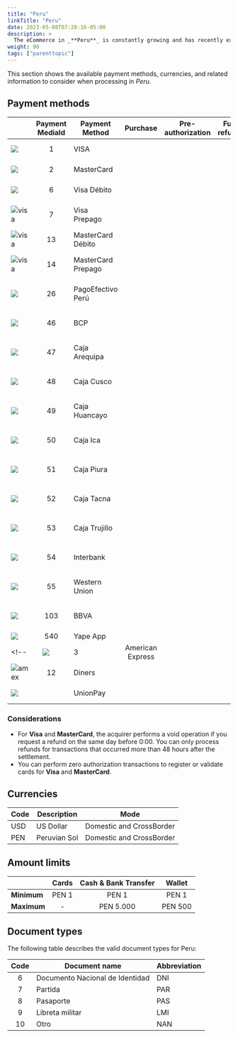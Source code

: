 ```yaml
---
title: "Peru"
linkTitle: "Peru"
date: 2023-05-08T07:28:16-05:00
description: >
  The eCommerce in _**Peru**_ is constantly growing and has recently experienced a boom. According to data from the Cámara de Comercio de Lima, eCommerce in Peru has grown by 95% in the last five years and is expected to continue increasing in the coming years. Furthermore, the eCommerce sector in Peru has been driven by increasing internet penetration and growing consumer confidence in the security of online transactions.
weight: 90
tags: ["parenttopic"]
---
```


This section shows the available payment methods, currencies, and related information to consider when processing in _Peru_.

## Payment methods

| | Payment MediaId | Payment Method | Purchase | Pre-authorization | Full refund | Partial Refund | Type | Flow |
|-----|:---:|---|:---:|:---:|:---:|:---:|-----|-----|
| <img src="https://s3.amazonaws.com/gateway.test.bamboopayment.com/payment-method-logos/Visa_CreditCard.png" style="min-width: 40px;" /> | 1 | VISA | <img src="/assets/check_mark_64.png" width="15px"/> | <img src="/assets/check_mark_64.png" width="15px"/> | <img src="/assets/check_mark_64.png" width="15px"/> | <img src="/assets/check_mark_64.png" width="15px"/> | Credit Card | API |
| <img src="https://s3.amazonaws.com/gateway.test.bamboopayment.com/payment-method-logos/MasterCard_CreditCard.png" style="min-width: 40px;" /> | 2 | MasterCard | <img src="/assets/check_mark_64.png" width="15px"/> | <img src="/assets/check_mark_64.png" width="15px"/> | <img src="/assets/check_mark_64.png" width="15px"/> | <img src="/assets/check_mark_64.png" width="15px"/> | Credit Card | API |
| <img src="https://s3.amazonaws.com/gateway.test.bamboopayment.com/payment-method-logos/Visa_CreditCard.png" style="min-width: 40px;" /> | 6 | Visa Débito | <img src="/assets/check_mark_64.png" width="15px"/> | <img src="/assets/check_mark_64.png" width="15px"/> | <img src="/assets/check_mark_64.png" width="15px"/> | <img src="/assets/check_mark_64.png" width="15px"/> | Debit card | API |
| <img src="https://s3.amazonaws.com/gateway.test.bamboopayment.com/payment-method-logos/Visa_CreditCard.png" alt="visa" style="min-width: 40px;" /> | 7 | Visa Prepago | <img src="/assets/check_mark_64.png" width="15px"/> | <img src="/assets/check_mark_64.png" width="15px"/> | <img src="/assets/check_mark_64.png" width="15px"/> | <img src="/assets/check_mark_64.png" width="15px"/> | Prepaid Credit Card | API |
| <img src="https://s3.amazonaws.com/gateway.test.bamboopayment.com/payment-method-logos/MasterCard_CreditCard.png" alt="visa" style="min-width: 40px;" /> | 13 | MasterCard Débito | <img src="/assets/check_mark_64.png" width="15px"/> | <img src="/assets/check_mark_64.png" width="15px"/> | <img src="/assets/check_mark_64.png" width="15px"/> | <img src="/assets/check_mark_64.png" width="15px"/> | Debit Card | API |
| <img src="https://s3.amazonaws.com/gateway.test.bamboopayment.com/payment-method-logos/MasterCard_CreditCard.png" alt="visa" style="min-width: 40px;" /> | 14 | MasterCard Prepago | <img src="/assets/check_mark_64.png" width="15px"/> | <img src="/assets/check_mark_64.png" width="15px"/> | <img src="/assets/check_mark_64.png" width="15px"/> | <img src="/assets/check_mark_64.png" width="15px"/> | Prepaid Credit Card | API |
| <img src="https://s3.amazonaws.com/gateway.test.bamboopayment.com/payment-method-logos/PagoEfectivo_PhysicalNetwork.png" style="min-width: 40px;" /> | 26 | PagoEfectivo Perú  | <img src="/assets/check_mark_64.png" width="15px"/> | <img src="/assets/x_mark_64.png" width="15px"/> | <img src="/assets/x_mark_64.png" width="15px"/> | <img src="/assets/x_mark_64.png" width="15px"/> | Cash & Bank Transfer | API |
| <img src="/assets/LogosCashPeru/bcp.png" style="min-width: 40px;" /> | 46 | BCP | <img src="/assets/check_mark_64.png" width="15px"/> | <img src="/assets/x_mark_64.png" width="15px"/> | <img src="/assets/x_mark_64.png" width="15px"/> | <img src="/assets/x_mark_64.png" width="15px"/> | Cash & Bank Transfer | API |
| <img src="/assets/LogosCashPeru/arequipa.png" style="min-width: 40px;" /> | 47 | Caja Arequipa  | <img src="/assets/check_mark_64.png" width="15px"/> | <img src="/assets/x_mark_64.png" width="15px"/> | <img src="/assets/x_mark_64.png" width="15px"/> | <img src="/assets/x_mark_64.png" width="15px"/> | Cash & Bank Transfer | API |
| <img src="/assets/LogosCashPeru/cusco.png" style="min-width: 40px;" /> | 48 | Caja Cusco  | <img src="/assets/check_mark_64.png" width="15px"/> | <img src="/assets/x_mark_64.png" width="15px"/> | <img src="/assets/x_mark_64.png" width="15px"/> | <img src="/assets/x_mark_64.png" width="15px"/> | Cash & Bank Transfer | API |
| <img src="/assets/LogosCashPeru/huancayo.png" style="min-width: 40px;" /> | 49 | Caja Huancayo  | <img src="/assets/check_mark_64.png" width="15px"/> | <img src="/assets/x_mark_64.png" width="15px"/> | <img src="/assets/x_mark_64.png" width="15px"/> | <img src="/assets/x_mark_64.png" width="15px"/> | Cash & Bank Transfer | API |
| <img src="/assets/LogosCashPeru/ica.png" style="min-width: 40px;" /> | 50 | Caja Ica  | <img src="/assets/check_mark_64.png" width="15px"/> | <img src="/assets/x_mark_64.png" width="15px"/> | <img src="/assets/x_mark_64.png" width="15px"/> | <img src="/assets/x_mark_64.png" width="15px"/> | Cash & Bank Transfer | API |
| <img src="/assets/LogosCashPeru/piura.png" style="min-width: 40px;" /> | 51 | Caja Piura  | <img src="/assets/check_mark_64.png" width="15px"/> | <img src="/assets/x_mark_64.png" width="15px"/> | <img src="/assets/x_mark_64.png" width="15px"/> | <img src="/assets/x_mark_64.png" width="15px"/> | Cash & Bank Transfer | API |
| <img src="/assets/LogosCashPeru/tacna.png" style="min-width: 40px;" /> | 52 | Caja Tacna  | <img src="/assets/check_mark_64.png" width="15px"/> | <img src="/assets/x_mark_64.png" width="15px"/> | <img src="/assets/x_mark_64.png" width="15px"/> | <img src="/assets/x_mark_64.png" width="15px"/> | Cash & Bank Transfer | API |
| <img src="/assets/LogosCashPeru/trujillo.png" style="min-width: 40px;" /> | 53 | Caja Trujillo  | <img src="/assets/check_mark_64.png" width="15px"/> | <img src="/assets/x_mark_64.png" width="15px"/> | <img src="/assets/x_mark_64.png" width="15px"/> | <img src="/assets/x_mark_64.png" width="15px"/> | Cash & Bank Transfer | API |
| <img src="/assets/LogosCashPeru/interbank.png" style="min-width: 40px;" /> | 54 | Interbank  | <img src="/assets/check_mark_64.png" width="15px"/> | <img src="/assets/x_mark_64.png" width="15px"/> | <img src="/assets/x_mark_64.png" width="15px"/> | <img src="/assets/x_mark_64.png" width="15px"/> | Cash & Bank Transfer | API |
| <img src="/assets/LogosCashPeru/westernunion.png" style="min-width: 40px;" /> | 55 | Western Union  | <img src="/assets/check_mark_64.png" width="15px"/> | <img src="/assets/x_mark_64.png" width="15px"/> | <img src="/assets/x_mark_64.png" width="15px"/> | <img src="/assets/x_mark_64.png" width="15px"/> | Cash & Bank Transfer | API |
| <img src="/assets/LogosCashPeru/bbva.png" style="min-width: 40px;" /> | 103 | BBVA  | <img src="/assets/check_mark_64.png" width="15px"/> | <img src="/assets/x_mark_64.png" width="15px"/> | <img src="/assets/x_mark_64.png" width="15px"/> | <img src="/assets/x_mark_64.png" width="15px"/> | Cash & Bank Transfer | API |
| <img src="/assets/Yape.png" style="min-width: 40px;" /> | 540 | Yape App | <img src="/assets/check_mark_64.png" width="15px"/> | <img src="/assets/x_mark_64.png" width="15px"/> | <img src="/assets/check_mark_64.png" width="15px"/> | <img src="/assets/x_mark_64.png" width="15px"/> | Wallet | API |
<!--| <img src="https://s3.amazonaws.com/gateway.test.bamboopayment.com/payment-method-logos/AmericanExpress_CreditCard.png" style="min-width: 40px;" /> | 3 | American Express | <img src="/assets/check_mark_64.png" width="15px"/> | <img src="/assets/check_mark_64.png" width="15px"/> | <img src="/assets/check_mark_64.png" width="15px"/> | <img src="/assets/check_mark_64.png" width="15px"/> | Credit Card | API |
| <img src="https://s3.amazonaws.com/gateway.test.bamboopayment.com/payment-method-logos/Diners_CreditCard.png" alt="amex" style="min-width: 40px;" /> | 12 | Diners | <img src="/assets/check_mark_64.png" width="15px"/> | <img src="/assets/check_mark_64.png" width="15px"/> | <img src="/assets/check_mark_64.png" width="15px"/> | <img src="/assets/check_mark_64.png" width="15px"/> | Credit Card | API |
| <img src="https://s3.amazonaws.com/gateway.test.bamboopayment.com/payment-method-logos/MasterCard_CreditCard.png" style="min-width: 40px;" /> |  | UnionPay | <img src="/assets/check_mark_64.png" width="15px"/> | <img src="/assets/check_mark_64.png" width="15px"/> | <img src="/assets/check_mark_64.png" width="15px"/> | <img src="/assets/check_mark_64.png" width="15px"/> | Credit Card | API |-->

### Considerations
* For **Visa** and **MasterCard**, the acquirer performs a void operation if you request a refund on the same day before 0:00. You can only process refunds for transactions that occurred more than 48 hours after the settlement.
* You can perform zero authorization transactions to register or validate cards for **Visa** and **MasterCard**.
<!--* You can request refunds for **UnionPay**, **Diners**, and **Amex** by contacting support. Refunds for **Amex** apply for transactions up to six months old and three months for **Diners**.-->

## Currencies

| Code | Description  | Mode                     |
|------|--------------|--------------------------|
| USD  | US Dollar    | Domestic and CrossBorder |
| PEN  | Peruvian Sol | Domestic and CrossBorder |

## Amount limits

<div id="shortTable"></div>

|  | Cards | Cash & Bank Transfer | Wallet |
|---|:---:|:---:|:---:|
| **Minimum** | PEN 1 | PEN 1 | PEN 1 | 
| **Maximum** | - | PEN 5.000 | PEN 500 |

## Document types
The following table describes the valid document types for Peru:

| Code | Document name                   | Abbreviation |
|:----:|---------------------------------|--------------|
| 6    | Documento Nacional de Identidad | DNI          |
| 7    | Partida                         | PAR          |
| 8    | Pasaporte                       | PAS          |
| 9    | Libreta militar                 | LMI          |
| 10   | Otro                            | NAN          |

